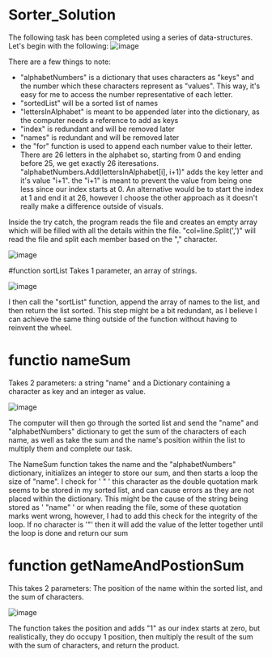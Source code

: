 # Sorter_Solution

The following task has been completed using a series of data-structures. Let's begin with the following:
![image](https://github.com/ToniAnton22/Sorter_Solution/assets/72076515/f7778e62-0968-40a8-a53b-341e59105559)

There are a few things to note:
- "alphabetNumbers"  is a dictionary that uses characters as "keys" and the number which these characters represent as "values". This way, it's easy for me to access the number representative of each letter.
- "sortedList" will be a sorted list of names
- "lettersInAlphabet" is meant to be appended later into the dictionary, as the computer needs a reference to add as keys
- "index" is redundant and will be removed later
- "names" is redundant and will be removed later
- the "for" function is used to append each number value to their letter. There are 26 letters in the alphabet so, starting from 0 and ending before 25, we get exactly 26 iteresations.
"alphabetNumbers.Add(lettersInAlphabet[i], i+1)" adds the key letter and it's value "i+1". the "i+1" is meant to prevent the value from being one less since our index starts at 0. An alternative would be to start the index at 1 and end it at 26, however
I choose the other approach as it doesn't really make a difference outside of visuals.


Inside the try catch, the program reads the file and creates an empty array  which will be filled with all the details within the file. "col=line.Split(',')" will read the file and split each member based on the "," character.

![image](https://github.com/ToniAnton22/Sorter_Solution/assets/72076515/955f5eca-c0bc-4680-be26-292e2f48b98f)

#function sortList
Takes 1 parameter, an array of strings.

![image](https://github.com/ToniAnton22/Sorter_Solution/assets/72076515/d11ea633-cede-4687-a1cf-87ab9f129630)

I then call the "sortList" function, append the array of names to the list, and then return the list sorted. This step might be a bit redundant, as I believe I can achieve the same thing outside of the function without having to reinvent the wheel.

# functio nameSum
Takes 2 parameters: a string "name" and a Dictionary containing a character as key and an integer as value.

![image](https://github.com/ToniAnton22/Sorter_Solution/assets/72076515/73cf1c41-47cb-4b84-af5c-4743242df040)


The computer will then go through the sorted list and send the "name" and "alphabetNumbers" dictionary to get the sum of the characters of each name, as well as take the sum and the name's position within the list to multiply them and complete our task.

The NameSum function takes the name and the "alphabetNumbers" dictionary, initializes an integer to store our sum, and then starts a loop the size of "name". I check for ' " ' this character as the double quotation mark seems to be stored in my sorted list, and can cause errors as they are not placed within the dictionary. This might be the cause of the string being stored as ' "name" ' or when reading the file, some of these quotation marks went wrong, however, I had to add this check for the integrity of the loop. If no character is '"' then it will add the value of the letter together until the loop is done and return our sum

# function getNameAndPostionSum
This takes 2 parameters: The position of the name within the sorted list, and the sum of characters.

![image](https://github.com/ToniAnton22/Sorter_Solution/assets/72076515/eed35835-d92e-4c98-92f0-4124d2ad3b66)

The function takes the position and adds "1" as our index starts at zero, but realistically, they do occupy 1 position, then multiply the result of the sum with the sum of characters, and return the product.


